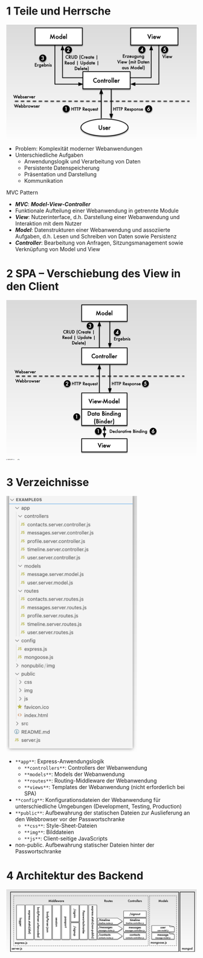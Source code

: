 
# 1 Teile und Herrsche

![](images/Pasted%20image%2020250206204419.png)

- Problem: Komplexität moderner Webanwendungen
- Unterschiedliche Aufgaben
    - Anwendungslogik und Verarbeitung von Daten
    - Persistente Datenspeicherung
    - Präsentation und Darstellung
    - Kommunikation


MVC Pattern
- **_MVC_**: **_Model-View-Controller_**
- Funktionale Aufteilung einer Webanwendung in getrennte Module
- **_View_**: Nutzerinterface, d.h. Darstellung einer Webanwendung und Interaktion mit dem Nutzer
- **_Model_**: Datenstrukturen einer Webanwendung und assoziierte Aufgaben, d.h. Lesen und Schreiben von Daten sowie Persistenz
- **_Controller_**: Bearbeitung von Anfragen, Sitzungsmanagement sowie Verknüpfung von Model und View



# 2 SPA – Verschiebung des View in den Client


![](images/Pasted%20image%2020250206204531.png)



# 3 Verzeichnisse

![](images/Pasted%20image%2020250206204613.png)

- `**app**`: Express-Anwendungslogik
    - `**controllers**`: Controllers der Webanwendung
    - `**models**`: Models der Webanwendung
    - `**routes**`: Routing-Middleware der Webanwendung
    - `**views**`: Templates der Webanwendung (nicht erforderlich bei SPA)
- `**config**`: Konfigurationsdateien der Webanwendung für unterschiedliche Umgebungen (Development, Testing, Production)
- `**public**`: Aufbewahrung der statischen Dateien zur Auslieferung an den Webbrowser vor der Passwortschranke
    - `**css**`: Style-Sheet-Dateien
    - `**img**`: Bilddateien
    - `**js**`: Client-seitige JavaScripts
- non-public. Aufbewahrung statischer Dateien hinter der Passwortschranke


# 4 Architektur des Backend

![](images/Pasted%20image%2020250206205636.png)





